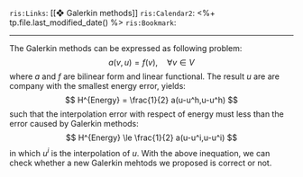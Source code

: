`ris:Links`: [[❖ Galerkin methods]]
`ris:Calendar2`: <%+ tp.file.last_modified_date() %>
`ris:Bookmark`:

---
The Galerkin methods can be expressed as following problem:
$$
a(v,u) = f(v),\quad \forall v \in V
$$
where $a$ and $f$ are bilinear form and linear functional. The result $u$ are are company with the smallest energy error, yields:
$$
H^{Energy} = \frac{1}{2} a(u-u^h,u-u^h)
$$
such that the interpolation error with respect of energy must less than the error caused by Galerkin methods:
$$
H^{Energy} \le \frac{1}{2} a(u-u^i,u-u^i)
$$
in which $u^i$ is the interpolation of $u$. With the above inequation, we can check whether a new Galerkin mehtods we proposed is correct or not.


